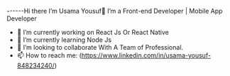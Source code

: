 ------Hi there I’m Usama Yousuf👋
      I’m a Front-end Developer | Mobile App Developer
- 🔭 I’m currently working on React Js Or React Native
- 🌱 I’m currently learning Node Js
- 👯 I’m looking to collaborate With A Team of Professional.
- 📫 How to reach me: (https://www.linkedin.com/in/usama-yousuf-848234240/)
